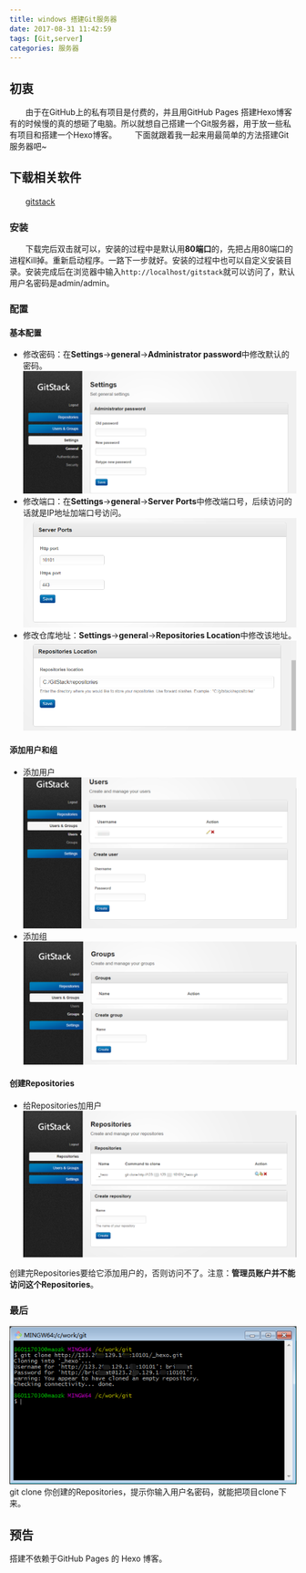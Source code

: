 ```yaml
---
title: windows 搭建Git服务器 
date: 2017-08-31 11:42:59
tags: [Git,server]
categories: 服务器
---
```



## 初衷 
　　由于在GitHub上的私有项目是付费的，并且用GitHub Pages 搭建Hexo博客有的时候慢的真的想砸了电脑。所以就想自己搭建一个Git服务器，用于放一些私有项目和搭建一个Hexo博客。
　　下面就跟着我一起来用最简单的方法搭建Git服务器吧~ <!-- more -->

## 下载相关软件
　　[gitstack](http://gitstack.com/download/)

### 安装
　　下载完后双击就可以，安装的过程中是默认用**80端口**的，先把占用80端口的进程Kill掉。重新启动程序。一路下一步就好。安装的过程中也可以自定义安装目录。安装完成后在浏览器中输入`http://localhost/gitstack`就可以访问了，默认用户名密码是admin/admin。
　　
### 配置

#### 基本配置

- 修改密码：在**Settings**->**general**->**Administrator password**中修改默认的密码。
![](windows搭建Git服务器/20170831115535.png)
- 修改端口：在**Settings**->**general**->**Server Ports**中修改端口号，后续访问的话就是IP地址加端口号访问。
![](windows搭建Git服务器/20170831115703.png)
- 修改仓库地址：**Settings**->**general**->**Repositories Location**中修改该地址。
![](windows搭建Git服务器/20170831115755.png)

#### 添加用户和组

- 添加用户
![](windows搭建Git服务器/20170831120008.png)
- 添加组
![](windows搭建Git服务器/20170831123257.png)

#### 创建Repositories
- 给Repositories加用户
![](windows搭建Git服务器/20170831123619.png)

创建完Repositories要给它添加用户的，否则访问不了。注意：**管理员账户并不能访问这个Repositories**。

### 最后
![](windows搭建Git服务器/20170831124218.png)
git clone 你创建的Repositories，提示你输入用户名密码，就能把项目clone下来。

## 预告
搭建不依赖于GitHub Pages 的 Hexo 博客。
